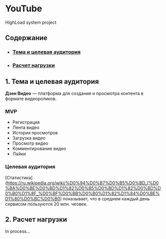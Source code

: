 # YouTube
HighLoad system project

## Содержание

* ### [Тема и целевая аудитория](#1)
* ### [Расчет нагрузки](#2)

## 1. Тема и целевая аудитория <a name="1"></a>
**Дзен Видео** — платформа для создания и просмотра контента в формате видеороликов.

### MVP
- Регистрация
- Лента видео
- История просмотров
- Загрузка видео
- Просмотр видео
- Комментирование видео
- Лайки

### Целевая аудитория 
[Статистика](https://ru.wikipedia.org/wiki/%D0%94%D0%B7%D0%B5%D0%BD_(%D0%BA%D0%BE%D0%BD%D1%82%D0%B5%D0%BD%D1%82%D0%BD%D0%B0%D1%8F_%D0%BF%D0%BB%D0%B0%D1%82%D1%84%D0%BE%D1%80%D0%BC%D0%B0) 
показывает, что в среднем каждый день сервисом пользуются 20 млн. чеовек.

## 2. Расчет нагрузки <a name="2"></a>

In process...
